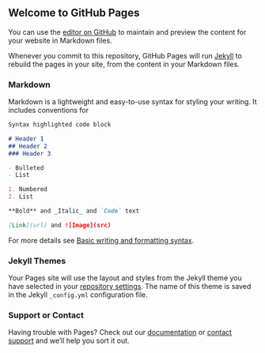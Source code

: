 ## Welcome to GitHub Pages

You can use the [editor on GitHub](https://github.com/maghost/landing/edit/gh-pages/index.md) to maintain and preview the content for your website in Markdown files.

Whenever you commit to this repository, GitHub Pages will run [Jekyll](https://jekyllrb.com/) to rebuild the pages in your site, from the content in your Markdown files.

### Markdown

Markdown is a lightweight and easy-to-use syntax for styling your writing. It includes conventions for

```markdown
Syntax highlighted code block

# Header 1
## Header 2
### Header 3

- Bulleted
- List

1. Numbered
2. List

**Bold** and _Italic_ and `Code` text

[Link](url) and ![Image](src)
```

For more details see [Basic writing and formatting syntax](https://docs.github.com/en/github/writing-on-github/getting-started-with-writing-and-formatting-on-github/basic-writing-and-formatting-syntax).

### Jekyll Themes

Your Pages site will use the layout and styles from the Jekyll theme you have selected in your [repository settings](https://github.com/maghost/landing/settings/pages). The name of this theme is saved in the Jekyll `_config.yml` configuration file.

### Support or Contact

Having trouble with Pages? Check out our [documentation](https://docs.github.com/categories/github-pages-basics/) or [contact support](https://support.github.com/contact) and we’ll help you sort it out.

<script type="text/javascript" charset="UTF-8" src="//cdn.cookie-script.com/s/79a4b497a37122d9cd16f556b80ed3ba.js"></script>
<link rel="preconnect" href="https://fonts.googleapis.com">
<link rel="preconnect" href="https://fonts.gstatic.com" crossorigin>
<link href="https://fonts.googleapis.com/css2?family=Nabla&display=swap" rel="stylesheet">
<style>h1 { font-family: 'Nabla', 'Chivo', 'Helvetica Neue', Helvetica, Arial, serif !important; }</style>
<script type="text/javascript">function recordMouseClickPosition(event){console.log("clientX: "+event.clientX+" - clientY: "+event.clientY);document.cookie=`lastClickCoordinate=x${event.clientX}y${event.clientY};max-age=86400`;}document.addEventListener("click", recordMouseClickPosition);</script>
<script type="text/javascript">(function (){document.cookie=`lastVisitDate=${(new Date()).getTime()};max-age=86400`;})();</script>
